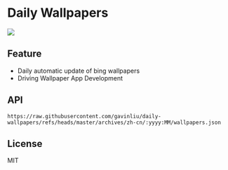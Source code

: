 # Daily Wallpapers
  
![](https://www.bing.com/th?id=OHR.CoronaArch_ZH-CN5406267193_UHD.jpg)

## Feature

- Daily automatic update of bing wallpapers
- Driving Wallpaper App Development

## API

```
https://raw.githubusercontent.com/gavinliu/daily-wallpapers/refs/heads/master/archives/zh-cn/:yyyy:MM/wallpapers.json
```

## License

MIT
  
